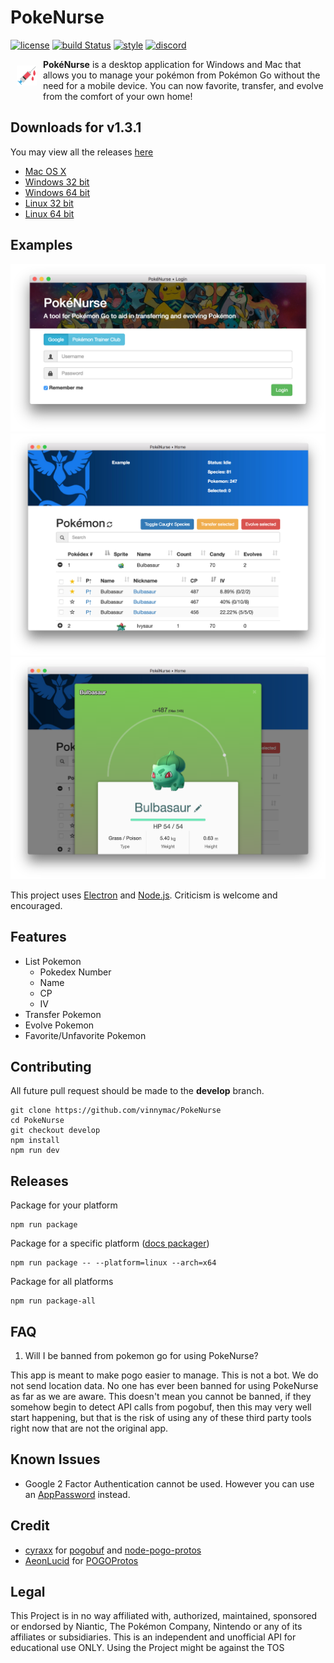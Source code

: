 # PokeNurse
[![license](https://img.shields.io/github/license/mashape/apistatus.svg?maxAge=2592000)]()
[![build Status](https://travis-ci.org/vinnymac/PokeNurse.svg?branch=develop)](https://travis-ci.org/vinnymac/PokeNurse)
[![style](https://img.shields.io/badge/style-eslint-brightgreen.svg)]()
[![discord](https://img.shields.io/badge/discord-PokéNurse-738bd7.svg)](https://discord.gg/sSXCruy)

<img src="app/app.png?raw=true" width="32px" align="left" hspace="10" vspace="10">

**PokéNurse** is a desktop application for Windows and Mac that allows you to manage your pokémon from Pokémon Go without the need for a mobile device. You can now favorite, transfer, and evolve from the comfort of your own home!

## Downloads for v1.3.1
You may view all the releases [here](https://github.com/vinnymac/PokeNurse/releases)
* [Mac OS X](https://github.com/vinnymac/PokeNurse/releases/download/v1.3.1/PokeNurse-darwin-x64.zip)
* [Windows 32 bit](https://github.com/vinnymac/PokeNurse/releases/download/v1.3.1/PokeNurse-win32-ia32.zip)
* [Windows 64 bit](https://github.com/vinnymac/PokeNurse/releases/download/v1.3.1/PokeNurse-win32-x64.zip)
* [Linux 32 bit](https://github.com/vinnymac/PokeNurse/releases/download/v1.3.1/PokeNurse-linux-ia32.zip)
* [Linux 64 bit](https://github.com/vinnymac/PokeNurse/releases/download/v1.3.1/PokeNurse-linux-x64.zip)

## Examples
![Login Window](app/loginExample.png)
![Main Window](app/tableExample.png)
![Detail Window](app/detailExample.png)

This project uses [Electron](http://electron.atom.io/) and [Node.js](https://nodejs.org/en/).  Criticism is welcome and encouraged.

## Features
* List Pokemon
    * Pokedex Number
    * Name
    * CP
    * IV
* Transfer Pokemon
* Evolve Pokemon
* Favorite/Unfavorite Pokemon

## Contributing
  All future pull request should be made to the **develop** branch.

    git clone https://github.com/vinnymac/PokeNurse
    cd PokeNurse
    git checkout develop
    npm install
    npm run dev

## Releases

  Package for your platform

    npm run package

  Package for a specific platform ([docs packager](https://github.com/electron-userland/electron-packager/blob/master/docs/api.md))

    npm run package -- --platform=linux --arch=x64

  Package for all platforms

    npm run package-all

## FAQ
1. Will I be banned from pokemon go for using PokeNurse?

This app is meant to make pogo easier to manage. This is not a bot. We do not send location data. No one has ever been banned for using PokeNurse as far as we are aware. This doesn't mean you cannot be banned, if they somehow begin to detect API calls from pogobuf, then this may very well start happening, but that is the risk of using any of these third party tools right now that are not the original app.

## Known Issues
* Google 2 Factor Authentication cannot be used. However you can use an [AppPassword](https://security.google.com/settings/security/apppasswords) instead.

## Credit
* [cyraxx](https://github.com/cyraxx) for [pogobuf](https://github.com/cyraxx/pogobuf) and [node-pogo-protos](https://github.com/cyraxx/node-pogo-protos)
* [AeonLucid](https://github.com/AeonLucid) for [POGOProtos](https://github.com/AeonLucid/POGOProtos)

## Legal
This Project is in no way affiliated with, authorized, maintained, sponsored or endorsed by Niantic, The Pokémon Company, Nintendo or any of its affiliates or subsidiaries. This is an independent and unofficial API for educational use ONLY. Using the Project might be against the TOS
